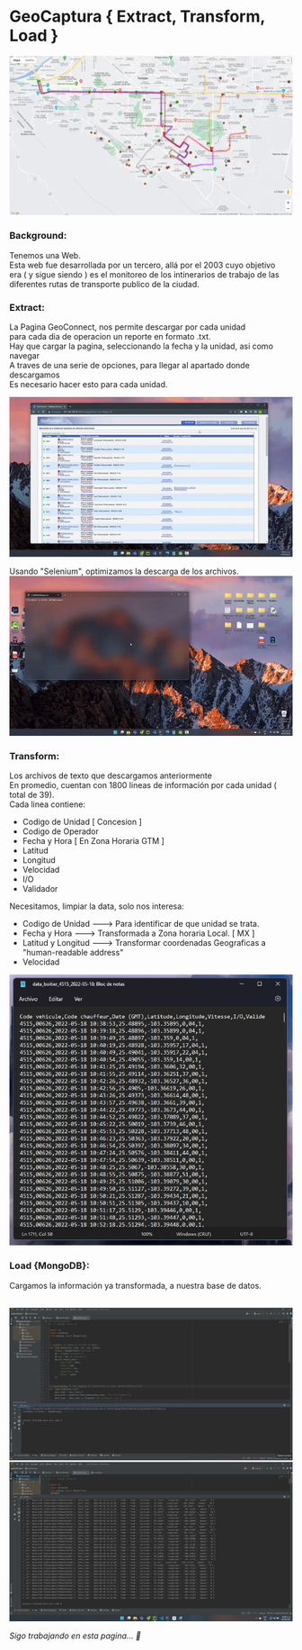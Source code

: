 # GeoCaptura { Extract, Transform, Load }

<img src="https://github.com/FranciscoNunezH/GeoCaptura/blob/main/scr/Geoconnect%20%20Image.jpg" width="1200">

<h3 align="left"> Background: </h3>
<p align="left"> Tenemos una Web. <br>
Esta web fue desarrollada por un tercero, allá por el 2003 cuyo objetivo <br>
era ( y sigue siendo ) es el monitoreo de los intinerarios de trabajo de las <br>
diferentes rutas de transporte publico de la ciudad. </p>
 
<h3 align="left"> Extract: </h3>
<p align="left"> La Pagina GeoConnect, nos permite descargar por cada unidad <br>
para cada dia de operacion un reporte en formato .txt. <br>
Hay que cargar la pagina, seleccionando la fecha y la unidad, asi como navegar <br>
A traves de una serie de opciones, para llegar al apartado donde descargamos <br>
Es necesario hacer esto para cada unidad. <br>
</p>
<img src="https://github.com/FranciscoNunezH/GeoCaptura/blob/main/scr/Descarga%20Manual.gif?raw=true">
<p align="left"> Usando "Selenium", optimizamos la descarga de los archivos. <br>
<img src="https://github.com/FranciscoNunezH/GeoCaptura/blob/main/scr/Auto%20Descarga.gif?raw=true">
 
<h3 align="left"> Transform: </h3>
<p align="left"> Los archivos de texto que descargamos anteriormente <br>
En promedio, cuentan con 1800 lineas de información por cada unidad ( total de 39).<br>
Cada linea contiene:

- Codigo de Unidad [ Concesion ]
- Codigo de Operador
- Fecha y Hora [ En Zona Horaria GTM ]
- Latitud
- Longitud
- Velocidad
- I/O
- Validador
 
Necesitamos, limpiar la data, solo nos interesa:
 
- Codigo de Unidad ---> Para identificar de que unidad se trata.
- Fecha y Hora ---> Transformada a Zona horaria Local. [ MX ]
- Latitud y Longitud ---> Transformar coordenadas Geograficas a "human-readable address"
- Velocidad

</p>
<img src="https://github.com/FranciscoNunezH/GeoCaptura/blob/main/scr/Data.jpg">

 
 
<br>
<h3 align="left"> Load {MongoDB}: </h3>
<p align="left"> Cargamos la información ya transformada, a nuestra base de datos. <br>
</p>

<br>
<img src="https://github.com/FranciscoNunezH/GeoCaptura/blob/main/scr/Exito.png?raw=true">
<img src="https://github.com/FranciscoNunezH/GeoCaptura/blob/main/scr/DataDase.png?raw=true">
 
 <em> Sigo trabajando en esta pagina... :page_with_curl: </em>
 

